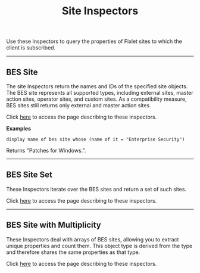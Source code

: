 ﻿---
title: Site Inspectors
---

Use these Inspectors to query the properties of Fixlet sites to which the client is subscribed.

---

## BES Site

The site Inspectors return the names and IDs of the specified site objects.
The BES site represents all supported types, including external sites, master action sites, operator sites, and custom sites. 
As a compatibility measure, BES sites still returns only external and master action sites.

Click [here](/relevance/reference/bes-site.html) to access the page describing to these inspectors.

**Examples**

```
display name of bes site whose (name of it = "Enterprise Security")
``` 

Returns "Patches for Windows.".

---

## BES Site Set

These Inspectors iterate over the BES sites and return a set of such sites.

Click [here](/relevance/reference/bes-site-set.html) to access the page describing to these inspectors.

---

## BES Site with Multiplicity

These Inspectors deal with arrays of BES sites, allowing you to extract unique properties and count them.
This object type is derived from the <bes site> type and therefore shares the same properties as that type.

Click [here](/relevance/reference/bes-site-with-multiplicity.html) to access the page describing to these inspectors.

